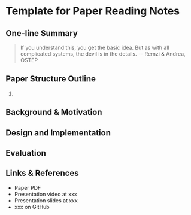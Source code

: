 # Template for Paper Reading Notes

## One-line Summary

> If you understand this, you get the basic idea. But as with all complicated systems, the devil is in the details.  -- Remzi & Andrea, OSTEP

## Paper Structure Outline

1. 
## Background & Motivation





## Design and Implementation





## Evaluation





## Links & References

* Paper PDF
* Presentation video at xxx
* Presentation slides at xxx
* xxx on GitHub

